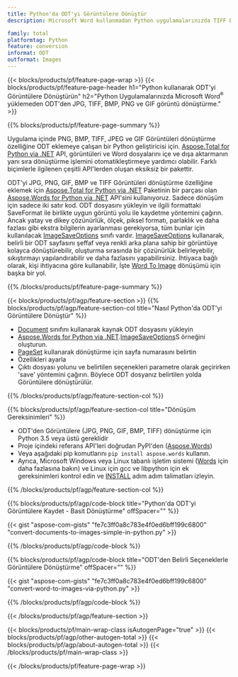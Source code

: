 ```yaml
---
title: Python'da ODT'yi Görüntülere Dönüştür
description: Microsoft Word kullanmadan Python uygulamalarınızda TIFF BMP PNG JPEG GIF SVG dönüştürme görüntüsüne ODT 

family: total
platformtag: Python
feature: conversion
informat: ODT
outformat: Images
---
```

{{< blocks/products/pf/feature-page-wrap >}}
{{< blocks/products/pf/feature-page-header h1="Python kullanarak ODT'yi Görüntülere Dönüştürün" h2="Python Uygulamalarınızda Microsoft Word<sup>&reg;</sup> yüklemeden ODT'den JPG, TIFF, BMP, PNG ve GIF görüntü dönüştürme." >}}

{{% blocks/products/pf/feature-page-summary %}}

Uygulama içinde PNG, BMP, TIFF, JPEG ve GIF Görüntüleri dönüştürme özelliğine ODT eklemeye çalışan bir Python geliştiricisi için. [Aspose.Total for Python via .NET](https://products.aspose.com/total/python-net/) API, görüntüleri ve Word dosyalarını içe ve dışa aktarmanın yanı sıra dönüştürme işlemini otomatikleştirmeye yardımcı olabilir. Farklı biçimlerle ilgilenen çeşitli API'lerden oluşan eksiksiz bir pakettir. 

ODT'yi JPG, PNG, GIF, BMP ve TIFF Görüntüleri dönüştürme özelliğine eklemek için [Aspose.Total for Python via .NET](https://products.aspose.com/total/python-net/) Paketinin bir parçası olan [Aspose.Words for Python via .NET](https://products.aspose.com/words/python-net/) API'sini kullanıyoruz. Sadece dönüşüm için sadece iki satır kod. ODT dosyasını yükleyin ve ilgili formattaki SaveFormat ile birlikte uygun görüntü yolu ile kaydetme yöntemini çağırın. Ancak yatay ve dikey çözünürlük, ölçek, piksel formatı, parlaklık ve daha fazlası gibi ekstra bilgilerin ayarlanması gerekiyorsa, tüm bunlar için kullanılacak [ImageSaveOptions](https://reference.aspose.com/words/python-net/aspose.words.saving/imagesaveoptions/) sınıfı vardır. [ImageSaveOptions](https://reference.aspose.com/words/python-net/aspose.words.saving/imagesaveoptions/) kullanarak, belirli bir ODT sayfasını şeffaf veya renkli arka plana sahip bir görüntüye kolayca dönüştürebilir, oluşturma sırasında bir çözünürlük belirleyebilir, sıkıştırmayı yapılandırabilir ve daha fazlasını yapabilirsiniz. İhtiyaca bağlı olarak, kişi ihtiyacına göre kullanabilir, İşte [Word To Image](https://products.aspose.com/words/python-net/conversion/word-to-image/) dönüşümü için başka bir yol.

{{% /blocks/products/pf/feature-page-summary %}}

{{< blocks/products/pf/agp/feature-section >}}
{{% blocks/products/pf/agp/feature-section-col title="Nasıl Python'da ODT'yi Görüntülere Dönüştür" %}}
- [Document](https://reference.aspose.com/words/python-net/aspose.words/document/) sınıfını kullanarak kaynak ODT dosyasını yükleyin
- [Aspose.Words for Python via .NET](https://products.aspose.com/words/python-net/).[ImageSaveOptions](https://reference.aspose.com/words/python-net/aspose.words.saving/imagesaveoptions/)S örneğini oluşturun.
- [PageSet](https://reference.aspose.com/words/python-net/aspose.words.saving/pageset/) kullanarak dönüştürme için sayfa numarasını belirtin
- Özellikleri ayarla
- Çıktı dosyası yolunu ve belirtilen seçenekleri parametre olarak geçirirken 'save' yöntemini çağırın. Böylece ODT dosyanız belirtilen yolda Görüntülere dönüştürülür.

{{% /blocks/products/pf/agp/feature-section-col %}}

{{% blocks/products/pf/agp/feature-section-col title="Dönüşüm Gereksinimleri" %}}

- ODT'den Görüntülere (JPG, PNG, GIF, BMP, TIFF) dönüştürme için Python 3.5 veya üstü gereklidir
- Proje içindeki referans API'leri doğrudan PyPI'den ([Aspose.Words](https://pypi.org/project/aspose-words/))
- Veya aşağıdaki pip komutlarını ```pip install aspose.words``` kullanın.
- Ayrıca, Microsoft Windows veya Linux tabanlı işletim sistemi ([Words](https://docs.aspose.com/words/python-net/system-requirements/) için daha fazlasına bakın) ve Linux için gcc ve libpython için ek gereksinimleri kontrol edin ve [INSTALL](https://docs.aspose.com/words/python-net/installation/) adım adım talimatları izleyin.
 

{{% /blocks/products/pf/agp/feature-section-col %}}

{{% blocks/products/pf/agp/code-block title="Python'da ODT'yi Görüntülere Kaydet - Basit Dönüştürme" offSpacer="" %}}

{{< gist "aspose-com-gists" "fe7c3ff0a8c783e4f0ed6bff199c6800" "convert-documents-to-images-simple-in-python.py" >}}

{{% /blocks/products/pf/agp/code-block %}}

{{% blocks/products/pf/agp/code-block title="ODT'den Belirli Seçeneklerle Görüntülere Dönüştürme" offSpacer="" %}}

{{< gist "aspose-com-gists" "fe7c3ff0a8c783e4f0ed6bff199c6800" "convert-word-to-images-via-python.py" >}}

{{% /blocks/products/pf/agp/code-block %}}

{{< /blocks/products/pf/agp/feature-section >}}

{{< blocks/products/pf/main-wrap-class isAutogenPage="true" >}}
{{< blocks/products/pf/agp/other-autogen-total >}}
{{< blocks/products/pf/agp/about-autogen-total >}} 
{{< /blocks/products/pf/main-wrap-class >}}

{{< /blocks/products/pf/feature-page-wrap >}}